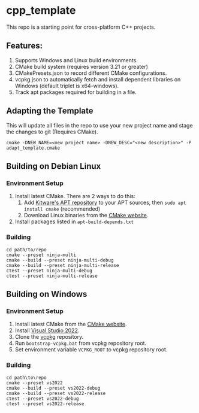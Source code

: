 # cpp_template
<!-- begin new description -->
This repo is a starting point for cross-platform C++ projects.

## Features:
1. Supports Windows and Linux build environments.
1. CMake build system (requires version 3.21 or greater)
1. CMakePresets.json to record different CMake configurations.
1. vcpkg.json to automatically fetch and install dependent libraries on Windows (default triplet is x64-windows).
1. Track apt packages required for building in a file.

## Adapting the Template
This will update all files in the repo to use your new project name and stage the changes to git (Requires CMake).
```
cmake -DNEW_NAME=<new project name> -DNEW_DESC="<new description>" -P adapt_template.cmake
```
<!-- end new description -->

## Building on Debian Linux
### Environment Setup
1. Install latest CMake. There are 2 ways to do this:
    1. Add [Kitware's APT repository](https://apt.kitware.com/) to your APT sources, then `sudo apt install cmake` (recommended)
    1. Download Linux binaries from the [CMake website](https://cmake.org/download/). 
1. Install packages listed in `apt-build-depends.txt`
### Building
```
cd path/to/repo
cmake --preset ninja-multi
cmake --build --preset ninja-multi-debug
cmake --build --preset ninja-multi-release
ctest --preset ninja-multi-debug
ctest --preset ninja-multi-release
```

## Building on Windows
### Environment Setup
1. Install latest CMake from the [CMake website](https://cmake.org/download/).
1. Install [Visual Studio 2022](https://visualstudio.microsoft.com/downloads/).
1. Clone the [vcpkg](https://github.com/Microsoft/vcpkg) repository.
1. Run `bootstrap-vcpkg.bat` from vcpkg repository root.
1. Set environment variable `VCPKG_ROOT` to vcpkg repository root.
### Building
```
cd path\to\repo
cmake --preset vs2022
cmake --build --preset vs2022-debug
cmake --build --preset vs2022-release
ctest --preset vs2022-debug
ctest --preset vs2022-release
```
